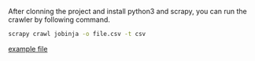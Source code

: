 After clonning the project and install python3 and scrapy, you can run the crawler by following command.
```sh
scrapy crawl jobinja -o file.csv -t csv
```
[example file](https://docs.google.com/spreadsheets/d/1vq0qmX3hCsz8jvcIrOS2uV2LSS7abef3YSebjWGrZwE/edit?usp=sharing)
